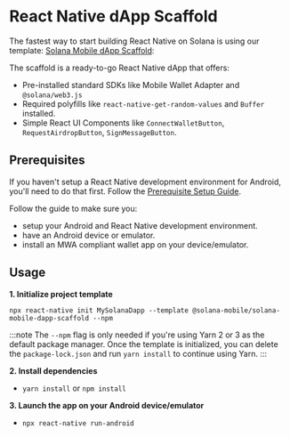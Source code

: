# React Native dApp Scaffold

The fastest way to start building React Native on Solana is using our template: [Solana Mobile dApp Scaffold](https://github.com/solana-mobile/solana-mobile-dapp-scaffold):

The scaffold is a ready-to-go React Native dApp that offers:

- Pre-installed standard SDKs like Mobile Wallet Adapter and `@solana/web3.js`
- Required polyfills like `react-native-get-random-values` and `Buffer` installed.
- Simple React UI Components like `ConnectWalletButton`, `RequestAirdropButton`, `SignMessageButton`.

## Prerequisites

If you haven't setup a React Native development environment for Android, you'll need to do that first. Follow the [Prerequisite Setup Guide](https://docs.solanamobile.com/getting-started/development-setup).

Follow the guide to make sure you:

- setup your Android and React Native development environment.
- have an Android device or emulator.
- install an MWA compliant wallet app on your device/emulator.

## Usage

**1. Initialize project template**

```
npx react-native init MySolanaDapp --template @solana-mobile/solana-mobile-dapp-scaffold --npm
```

:::note
The `--npm` flag is only needed if you're using Yarn 2 or 3 as the default package manager. Once the template is initialized, you can delete the `package-lock.json` and run `yarn install` to continue using Yarn.
:::

**2. Install dependencies**

- `yarn install` or `npm install`

**3. Launch the app on your Android device/emulator**

- `npx react-native run-android`

